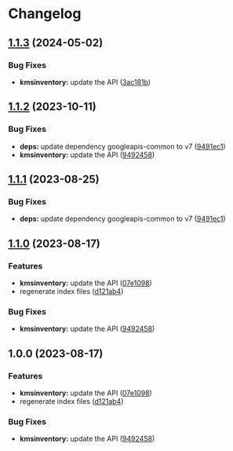 # Changelog

## [1.1.3](https://github.com/googleapis/google-api-nodejs-client/compare/kmsinventory-v1.1.2...kmsinventory-v1.1.3) (2024-05-02)


### Bug Fixes

* **kmsinventory:** update the API ([3ac181b](https://github.com/googleapis/google-api-nodejs-client/commit/3ac181bbd6283099b1ea29b1371c61eb0e211773))

## [1.1.2](https://github.com/googleapis/google-api-nodejs-client/compare/kmsinventory-v1.1.1...kmsinventory-v1.1.2) (2023-10-11)


### Bug Fixes

* **deps:** update dependency googleapis-common to v7 ([9491ec1](https://github.com/googleapis/google-api-nodejs-client/commit/9491ec1cdc3c413e7d73edcfcd59cf5c28a7c855))
* **kmsinventory:** update the API ([9492458](https://github.com/googleapis/google-api-nodejs-client/commit/9492458165913a20a2eb2acf8122c5017cf115a5))

## [1.1.1](https://github.com/googleapis/google-api-nodejs-client/compare/kmsinventory-v1.1.0...kmsinventory-v1.1.1) (2023-08-25)


### Bug Fixes

* **deps:** update dependency googleapis-common to v7 ([9491ec1](https://github.com/googleapis/google-api-nodejs-client/commit/9491ec1cdc3c413e7d73edcfcd59cf5c28a7c855))

## [1.1.0](https://github.com/googleapis/google-api-nodejs-client/compare/kmsinventory-v1.0.0...kmsinventory-v1.1.0) (2023-08-17)


### Features

* **kmsinventory:** update the API ([07e1098](https://github.com/googleapis/google-api-nodejs-client/commit/07e1098cc76adca73c68e996c4c244ad0ce2337e))
* regenerate index files ([d121ab4](https://github.com/googleapis/google-api-nodejs-client/commit/d121ab4cb630dd1c77a228166da2788bd2bd1175))


### Bug Fixes

* **kmsinventory:** update the API ([9492458](https://github.com/googleapis/google-api-nodejs-client/commit/9492458165913a20a2eb2acf8122c5017cf115a5))

## 1.0.0 (2023-08-17)


### Features

* **kmsinventory:** update the API ([07e1098](https://github.com/googleapis/google-api-nodejs-client/commit/07e1098cc76adca73c68e996c4c244ad0ce2337e))
* regenerate index files ([d121ab4](https://github.com/googleapis/google-api-nodejs-client/commit/d121ab4cb630dd1c77a228166da2788bd2bd1175))


### Bug Fixes

* **kmsinventory:** update the API ([9492458](https://github.com/googleapis/google-api-nodejs-client/commit/9492458165913a20a2eb2acf8122c5017cf115a5))
